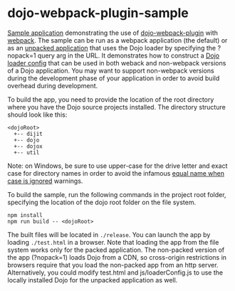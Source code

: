 # dojo-webpack-plugin-sample

[Sample application](https://openntf.github.io/dojo-webpack-plugin-sample/test.html) demonstrating the use of [dojo-webpack-plugin](https://github.com/OpenNTF/dojo-webpack-plugin) with [webpack](https://webpack.github.io/).  The sample can be run as a webpack application (the default) or as an [unpacked application](https://openntf.github.io/dojo-webpack-plugin-sample/test.html?nopack=1) that uses the Dojo loader by specifying the ?nopack=1 query arg in the URL.  It demonstrates how to construct a [Dojo loader config](https://github.com/OpenNTF/dojo-webpack-plugin-sample/blob/master/js/loaderConfig.js) that can be used in both weback and non-webpack versions of a Dojo application.  You may want to support non-webpack versions during the development phase of your application in order to avoid build overhead during development.

To build the app, you need to provide the location of the root directory where you have the Dojo source projects installed.  The directory structure should look like this:

```
<dojoRoot>
  +-- dijit
  +-- dojo
  +-- dojox
  +-- util
```
Note: on Windows, be sure to use upper-case for the drive letter and exact case for directory names in order to avoid the infamous [equal name when case is ignored](https://github.com/webpack/webpack/issues/2362) warnings.

To build the sample, run the following commands in the project root folder, specifying the location of the dojo root folder on the file system.

```
npm install
npm run build -- <dojoRoot>
```

The built files will be located in `./release`.  You can launch the app by loading `./test.html` in a browser.  Note that loading the app from the file system works only for the packed application.  The non-packed version of the app (?nopack=1) loads Dojo from a CDN, so cross-origin restrictions in browsers require that you load the non-packed app from an http server.  Alternatively, you could modify test.html and js/loaderConfig.js to use the locally installed Dojo for the unpacked application as well.
